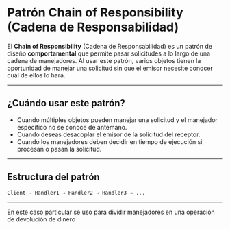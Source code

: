 # Patrón Chain of Responsibility (Cadena de Responsabilidad)

El **Chain of Responsibility** (Cadena de Responsabilidad) es un patrón de diseño **comportamental** que permite pasar solicitudes a lo largo de una cadena de manejadores. Al usar este patrón, varios objetos tienen la oportunidad de manejar una solicitud sin que el emisor necesite conocer cuál de ellos lo hará.

---

##  ¿Cuándo usar este patrón?

- Cuando múltiples objetos pueden manejar una solicitud y el manejador específico no se conoce de antemano.
- Cuando deseas desacoplar el emisor de la solicitud del receptor.
- Cuando los manejadores deben decidir en tiempo de ejecución si procesan o pasan la solicitud.

---

##  Estructura del patrón

```plaintext
Client → Handler1 → Handler2 → Handler3 → ...
```
---

En este caso particular se uso para dividir manejadores en una operación de devolución de dinero
